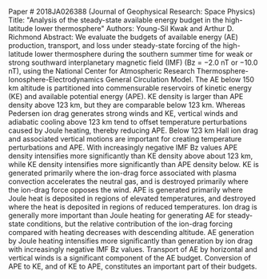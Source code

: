 Paper # 2018JA026388 (Journal of Geophysical Research: Space Physics)
Title: "Analysis of the steady-state available energy budget in the high-latitude lower thermosphere"
Authors: Young-Sil Kwak and Arthur D. Richmond
Abstract:
We evaluate the budgets of available energy (AE) production, transport, and loss under steady-state forcing of the high-latitude lower thermosphere during the southern summer time for weak or strong southward interplanetary magnetic field (IMF) (Bz = −2.0 nT or −10.0 nT), using the National Center for Atmospheric Research Thermosphere-Ionosphere-Electrodynamics General Circulation Model. The AE below 150 km altitude is partitioned into commensurable reservoirs of kinetic energy (KE) and available potential energy (APE). KE density is larger than APE density above 123 km, but they are comparable below 123 km. Whereas Pedersen ion drag generates strong winds and KE, vertical winds and adiabatic cooling above 123 km tend to offset temperature perturbations caused by Joule heating, thereby reducing APE. Below 123 km Hall ion drag and associated vertical motions are important for creating temperature perturbations and APE. With increasingly negative IMF Bz values APE density intensifies more significantly than KE density above about 123 km, while KE density intensifies more significantly than APE density below. KE is generated primarily where the ion-drag force associated with plasma convection accelerates the neutral gas, and is destroyed primarily where the ion-drag force opposes the wind. APE is generated primarily where Joule heat is deposited in regions of elevated temperatures, and destroyed where the heat is deposited in regions of reduced temperatures. Ion drag is generally more important than Joule heating for generating AE for steady-state conditions, but the relative contribution of the ion-drag forcing compared with heating decreases with descending altitude. AE generation by Joule heating intensifies more significantly than generation by ion drag with increasingly negative IMF Bz values. Transport of AE by horizontal and vertical winds is a significant component of the AE budget. Conversion of APE to KE, and of KE to APE, constitutes an important part of their budgets.
